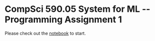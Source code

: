 # CompSci 590.05 System for ML -- Programming Assignment 1

Please check out the [notebook](mlsys_hw1.ipynb) to start.
